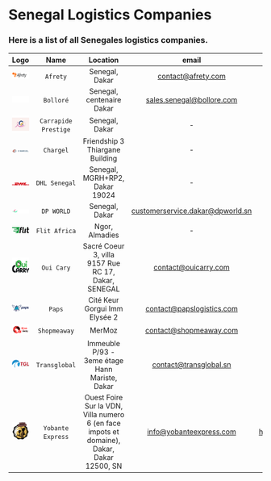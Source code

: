 # Senegal Logistics Companies
### Here is a list of all Senegales logistics companies.

|              Logo              |         Name         |                                          Location                                          |              email               |                     website                     |            phone            |
|:------------------------------:|:--------------------:|:------------------------------------------------------------------------------------------:|:--------------------------------:|:-----------------------------------------------:|:---------------------------:|
| ![img.png]( assets/img_2.png)  |       `Afrety`       |                                       Senegal, Dakar                                       |        contact@afrety.com        |             https://www.afrety.com/             |          338644037          |
| ![img.png]( assets/img_11.png) |      `Bolloré`       |                                 Senegal, centenaire Dakar                                  |    sales.senegal@bollore.com     |  https://www.bollore-transport-logistics.com/   |              -              |
|  ![img.png](assets/img_6.png)  | `Carrapide Prestige` |                                       Senegal, Dakar                                       |                -                 |         https://carrapideprestige.com/          |        221338200666         |
| ![img.png]( assets/img_1.png)  |      `Chargel`       |                              Friendship 3 Thiargane Building                               |                -                 |             https://www.chargel.me/             |          339232222          |
| ![img.png]( assets/img_7.png)  |    `DHL Senegal`     |                               Senegal, MGRH+RP2, Dakar 19024                               |                -                 |       https://www.dhl.com/sn-fr/home.html       |          338691111          |
| ![img.png]( assets/img_10.png) |      `DP WORLD`      |                                       Senegal, Dakar                                       | customerservice.dakar@dpworld.sn |          https://www.dpworld.com/dakar          |          338890820          |
|  ![img.png](assets/img_9.png)  |    `Flit Africa`     |                                       Ngor, Almadies                                       |                -                 |             https://flitafrica.com/             |        221777612689         |
| ![img.png]( assets/img_4.png)  |      `Oui Cary`      |                    Sacré Coeur 3, villa 9157 Rue RC 17, Dakar, SENEGAL                     |       contact@ouicarry.com       |            https://www.ouicarry.com/            |        221774661616         |
|   ![img.png](assets/img.png)   |        `Paps`        |                               Cité Keur Gorgui Imm Elysée 2                                |    contact@papslogistics.com     |           https://papslogistics.com/            |        221339232323         |
| ![img.png]( assets/img_3.png)  |     `Shopmeaway`     |                                           MerMoz                                           |      contact@shopmeaway.com      |           https://www.shopmeaway.com/           |              -              |
|  ![img.png](assets/img_8.png)  |    `Transglobal`     |                       Immeuble P/93 - 3eme étage Hann Mariste, Dakar                       |      contact@transglobal.sn      | https://www.transglobal.sn/groupage-degroupage/ |        221338320309         |
| ![img.png]( assets/img_5.png)  |  `Yobante Express`   | Ouest Foire Sur la VDN, Villa numero 6 (en face impots et domaine), Dakar, Dakar 12500, SN |     info@yobanteexpress.com      |    https://www.yobanteexpress.com/#/accueil     | 221338248142 - 221785327909 |

